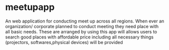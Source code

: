 # meetupapp
An web application for conducting meet up across all regions. When ever an organization/ corporate planned to conduct meeting they need place with all basic needs. These are arranged by using this app will allows users to search good places with affordable price including all necessary things (projectors, softwares,physical devices) will be provided
